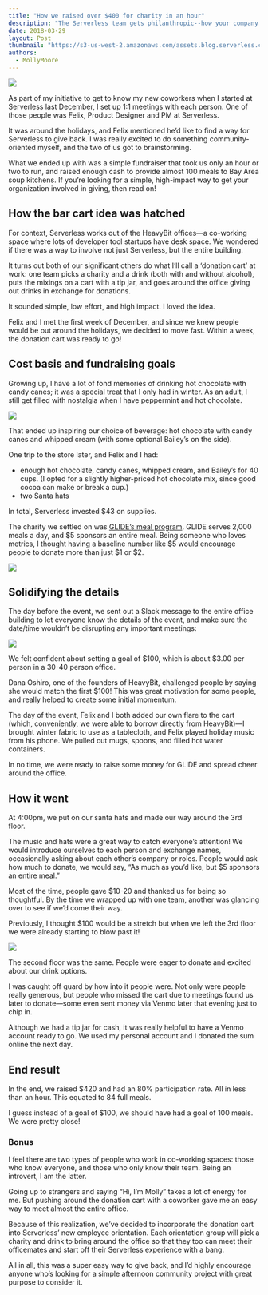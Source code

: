 ```yaml
---
title: "How we raised over $400 for charity in an hour"
description: "The Serverless team gets philanthropic--how your company can also raise over $400 for charity in an hour."
date: 2018-03-29
layout: Post
thumbnail: "https://s3-us-west-2.amazonaws.com/assets.blog.serverless.com/donation-cart/molly-felix.png"
authors:
  - MollyMoore
---
```


<image src="https://s3-us-west-2.amazonaws.com/assets.blog.serverless.com/donation-cart/molly-felix.png">

As part of my initiative to get to know my new coworkers when I started at Serverless last December, I set up 1:1 meetings with each person. One of those people was Felix, Product Designer and PM at Serverless. 

It was around the holidays, and Felix mentioned he’d like to find a way for Serverless to give back. I was really excited to do something community-oriented myself, and the two of us got to brainstorming.

What we ended up with was a simple fundraiser that took us only an hour or two to run, and raised enough cash to provide almost 100 meals to Bay Area soup kitchens. If you’re looking for a simple, high-impact way to get your organization involved in giving, then read on!

## How the bar cart idea was hatched

For context, Serverless works out of the HeavyBit offices—a co-working space where lots of developer tool startups have desk space. We wondered if there was a way to involve not just Serverless, but the entire building.

It turns out both of our significant others do what I’ll call a ‘donation cart’ at work: one team picks a charity and a drink (both with and without alcohol), puts the mixings on a cart with a tip jar, and goes around the office giving out drinks in exchange for donations.

It sounded simple, low effort, and high impact. I loved the idea.

Felix and I met the first week of December, and since we knew people would be out around the holidays, we decided to move fast. Within a week, the donation cart was ready to go!

## Cost basis and fundraising goals

Growing up, I have a lot of fond memories of drinking hot chocolate with candy canes; it was a special treat that I only had in winter. As an adult, I still get filled with nostalgia when I have peppermint and hot chocolate.

<image src="https://s3-us-west-2.amazonaws.com/assets.blog.serverless.com/donation-cart/candy-cane.jpg">

That ended up inspiring our choice of beverage: hot chocolate with candy canes and whipped cream (with some optional Bailey’s on the side).

One trip to the store later, and Felix and I had:
- enough hot chocolate, candy canes, whipped cream, and Bailey’s for 40 cups. (I opted for a slightly higher-priced hot chocolate mix, since good cocoa can make or break a cup.)
- two Santa hats  

In total, Serverless invested $43 on supplies. 

The charity we settled on was [GLIDE’s meal program](https://www.glide.org/feedthehungry). GLIDE serves 2,000 meals a day, and $5 sponsors an entire meal. Being someone who loves metrics, I thought having a baseline number like $5 would encourage people to donate more than just $1 or $2.

<image src="https://s3-us-west-2.amazonaws.com/assets.blog.serverless.com/donation-cart/glide.png">

## Solidifying the details

The day before the event, we sent out a Slack message to the entire office building to let everyone know the details of the event, and make sure the date/time wouldn’t be disrupting any important meetings:

<image src="https://s3-us-west-2.amazonaws.com/assets.blog.serverless.com/donation-cart/slack.png">

We felt confident about setting a goal of $100, which is about $3.00 per person in a 30-40 person office.

Dana Oshiro, one of the founders of HeavyBit, challenged people by saying she would match the first $100! This was great motivation for some people, and really helped to create some initial momentum.

The day of the event, Felix and I both added our own flare to the cart (which, conveniently, we were able to borrow directly from HeavyBit)—I brought winter fabric to use as a tablecloth, and Felix played holiday music from his phone. We pulled out mugs, spoons, and filled hot water containers.

In no time, we were ready to raise some money for GLIDE and spread cheer around the office.

## How it went

At 4:00pm, we put on our santa hats and made our way around the 3rd floor.

The music and hats were a great way to catch everyone’s attention! We would introduce ourselves to each person and exchange names, occasionally asking about each other’s company or roles. People would ask how much to donate, we would say, “As much as you’d like, but $5 sponsors an entire meal.”

Most of the time, people gave $10-20 and thanked us for being so thoughtful. By the time we wrapped up with one team, another was glancing over to see if we’d come their way. 

Previously, I thought $100 would be a stretch but when we left the 3rd floor we were already starting to blow past it!

<image src="https://s3-us-west-2.amazonaws.com/assets.blog.serverless.com/donation-cart/bar-cart.png">

The second floor was the same. People were eager to donate and excited about our drink options. 

I was caught off guard by how into it people were. Not only were people really generous, but people who missed the cart due to meetings found us later to donate—some even sent money via Venmo later that evening just to chip in. 

Although we had a tip jar for cash, it was really helpful to have a Venmo account ready to go. We used my personal account and I donated the sum online the next day. 

## End result

In the end, we raised $420 and had an 80% participation rate. All in less than an hour. This equated to 84 full meals.

I guess instead of a goal of $100, we should have had a goal of 100 meals. We were pretty close!

### Bonus

I feel there are two types of people who work in co-working spaces: those who know everyone, and those who only know their team. Being an introvert, I am the latter.

Going up to strangers and saying “Hi, I’m Molly” takes a lot of energy for me. But pushing around the donation cart with a coworker gave me an easy way to meet almost the entire office.

Because of this realization, we’ve decided to incorporate the donation cart into Serverless’ new employee orientation. Each orientation group will pick a charity and drink to bring around the office so that they too can meet their officemates and start off their Serverless experience with a bang. 

All in all, this was a super easy way to give back, and I’d highly encourage anyone who’s looking for a simple afternoon community project with great purpose to consider it.
